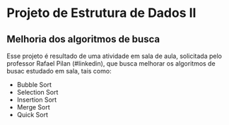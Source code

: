 # Projeto de Estrutura de Dados II 
## Melhoria dos algoritmos de busca
<p> 
    Esse projeto é resultado de uma atividade em sala de aula, solicitada pelo professor Rafael Pilan (#linkedin), que busca melhorar os algoritmos de busac estudado em sala, tais como:
     <ul>
        <li>Bubble Sort</li>
        <li>Selection Sort</li>
        <li>Insertion Sort</li>
        <li>Merge Sort</li>
        <li>Quick Sort</li>
     </ul>
</p>